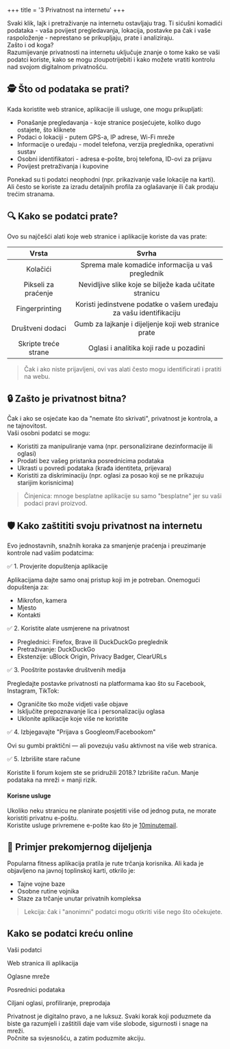 +++
title = '3  Privatnost na internetu'
+++


Svaki klik, lajk i pretraživanje na internetu ostavljaju trag.
Ti sićušni komadići podataka - vaša povijest pregledavanja, lokacija, postavke pa čak i vaše raspoloženje - neprestano se prikupljaju, prate i analiziraju.  
Zašto i od koga?  
Razumijevanje privatnosti na internetu uključuje znanje o tome kako se vaši podatci koriste, kako se mogu zloupotrijebiti i kako možete vratiti kontrolu nad svojom digitalnom privatnošću.

## 🕵️ Što od podataka se prati?

Kada koristite web stranice, aplikacije ili usluge, one mogu prikupljati:

 - Ponašanje pregledavanja - koje stranice posjećujete, koliko dugo ostajete, što kliknete
 - Podaci o lokaciji - putem GPS-a, IP adrese, Wi-Fi mreže
 - Informacije o uređaju -  model telefona, verzija preglednika, operativni sustav
 - Osobni identifikatori - adresa e-pošte, broj telefona, ID-ovi za prijavu
 - Povijest pretraživanja i kupovine

Ponekad su ti podatci neophodni (npr. prikazivanje vaše lokacije na karti). Ali često se koriste za izradu detaljnih profila za oglašavanje ili čak prodaju trećim stranama.

## 🔍 Kako se podatci prate?

Ovo su najčešći alati koje web stranice i aplikacije koriste da vas prate:

| **Vrsta** | **Svrha** |
| :-: | :-: |
| Kolačići | Sprema male komadiće informacija u vaš preglednik |
| Pikseli za praćenje | Nevidljive slike koje se bilježe kada učitate stranicu |
| Fingerprinting | Koristi jedinstvene podatke o vašem uređaju za vašu identifikaciju |
| Društveni dodaci | Gumb za lajkanje i dijeljenje koji web stranice prate |
| Skripte treće strane | Oglasi i analitika koji rade u pozadini |

>
> Čak i ako niste prijavljeni, ovi vas alati često mogu identificirati i pratiti na webu.
>

## 🔒 Zašto je privatnost bitna?

Čak i ako se osjećate kao da "nemate što skrivati", privatnost je kontrola, a ne tajnovitost.  
Vaši osobni podatci se mogu:

 - Koristiti za manipuliranje vama (npr. personalizirane dezinformacije ili oglasi)
 - Prodati bez vašeg pristanka posrednicima podataka
 - Ukrasti u povredi podataka (krađa identiteta, prijevara)
 - Koristiti za diskriminaciju (npr. oglasi za posao koji se ne prikazuju starijim korisnicima)

>
> Činjenica: mnoge besplatne aplikacije su samo "besplatne" jer su vaši podaci pravi proizvod.
>

## 🛡 Kako zaštititi svoju privatnost na internetu

Evo jednostavnih, snažnih koraka za smanjenje praćenja i preuzimanje kontrole nad vašim podatcima:

✅ 1. Provjerite dopuštenja aplikacije

Aplikacijama dajte samo onaj pristup koji im je potreban. Onemogući dopuštenja za:

- Mikrofon, kamera  
- Mjesto  
- Kontakti  

✅ 2. Koristite alate usmjerene na privatnost

- Preglednici: Firefox, Brave ili DuckDuckGo preglednik  
- Pretraživanje: DuckDuckGo  
- Ekstenzije: uBlock Origin, Privacy Badger, ClearURLs  

✅ 3. Pooštrite postavke društvenih medija

Pregledajte postavke privatnosti na platformama kao što su Facebook, Instagram, TikTok:

- Ograničite tko može vidjeti vaše objave  
- Isključite prepoznavanje lica i personalizaciju oglasa  
- Uklonite aplikacije koje više ne koristite  

✅ 4. Izbjegavajte "Prijava s Googleom/Facebookom"

Ovi su gumbi praktični — ali povezuju vašu aktivnost na više web stranica.

✅ 5. Izbrišite stare račune

Koristite li forum kojem ste se pridružili 2018.? Izbrišite račun. Manje podataka na mreži = manji rizik.

#### Korisne usluge

Ukoliko neku stranicu ne planirate posjetiti više od jednog puta, ne morate koristiti privatnu e-poštu.  
Koristite usluge privremene e-pošte kao što je [10minutemail](https://10minutemail.com/).

## 🔦 Primjer prekomjernog dijeljenja

Popularna fitness aplikacija pratila je rute trčanja korisnika. Ali kada je objavljeno na javnoj toplinskoj karti, otkrilo je:

- Tajne vojne baze  
- Osobne rutine vojnika  
- Staze za trčanje unutar privatnih kompleksa  

>
> Lekcija: čak i "anonimni" podatci mogu otkriti više nego što očekujete.
>

## Kako se podatci kreću online

<div>
    <link rel="stylesheet" href="/css/flow.css">
    <div class="tdiv">
        <p class='tp'>Vaši podatci</p>
        <p class='tp'>Web stranica ili aplikacija</p>
        <p class='tp'>Oglasne mreže</p>
        <p class='tp'>Posrednici podataka</p>
        <p class='tp'>Ciljani oglasi, profiliranje, preprodaja</p>
    </div>
</div>

Privatnost je digitalno pravo, a ne luksuz. Svaki korak koji poduzmete da biste ga razumjeli i zaštitili daje vam više slobode, sigurnosti i snage na mreži.  
Počnite sa svjesnošću, a zatim poduzmite akciju.
